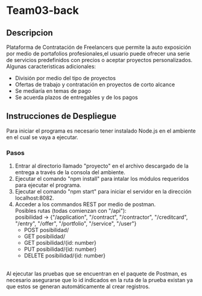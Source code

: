 # Team03-back

## Descripcion 
Plataforma de Contratación de Freelancers que permite la auto exposición por medio de portafolios profesionales,el usuario puede ofrecer una serie de servicios predefinidos con precios o aceptar proyectos personalizados. Algunas caracteristicas adicionales: 

*   División por medio del tipo de proyectos
*   Ofertas de trabajo y contratación en proyectos de corto alcance
*   Se mediaría en temas de pago 
*   Se acuerda plazos de entregables y de los pagos

## Instrucciones de Despliegue

Para iniciar el programa es necesario tener instalado Node.js en el ambiente en el cual se vaya a ejecutar. <br>

### Pasos
1.  Entrar al directorio llamado "proyecto" en el archivo descargado de la entrega a través de la consola del ambiente. <br>
2.  Ejecutar el comando "npm install" para intalar los módulos requeridos para ejecutar el programa. <br>
3.  Ejecutar el comando "npm start" para iniciar el servidor en la dirección localhost:8082. <br>
4.  Acceder a los commandos REST por medio de postman. <br>
    Posibles rutas (todas comienzan con "/api"): <br>
    posibilidad -> {"/application", "/contract", "/contractor", "/creditcard", "/entry", "/offer", "/portfolio", "/service", "/user"} <br>
    *   POST posibilidad/ <br>
    *   GET posibilidad/ <br>
    *   GET posibilidad/{id: number} <br>
    *   PUT posibilidad/{id: number} <br>
    *   DELETE posibilidad/{id: number} <br><br>
    
Al ejecutar las pruebas que se encuentran en el paquete de Postman, es necesario asegurarse que lo id indicados en la ruta de la prueba existan ya que estos se generan automáticamente al crear registros.
